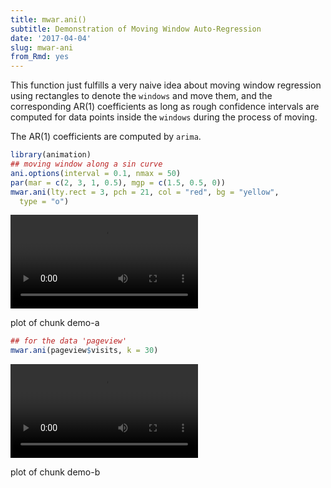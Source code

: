 ```yaml
---
title: mwar.ani()
subtitle: Demonstration of Moving Window Auto-Regression
date: '2017-04-04'
slug: mwar-ani
from_Rmd: yes
---
```


This function just fulfills a very naive idea about moving window regression
using rectangles to denote the `windows` and move them, and the
corresponding AR(1) coefficients as long as rough confidence intervals are
computed for data points inside the `windows` during the process of moving.

The AR(1) coefficients are computed by `arima`.
 

```r
library(animation)
## moving window along a sin curve
ani.options(interval = 0.1, nmax = 50)
par(mar = c(2, 3, 1, 0.5), mgp = c(1.5, 0.5, 0))
mwar.ani(lty.rect = 3, pch = 21, col = "red", bg = "yellow", 
  type = "o")
```

<video controls loop autoplay><source src="https://assets.yihui.name/figures/animation/example/mwar-ani/demo-a.mp4" /><p>plot of chunk demo-a</p></video>


```r
## for the data 'pageview'
mwar.ani(pageview$visits, k = 30)
```

<video controls loop autoplay><source src="https://assets.yihui.name/figures/animation/example/mwar-ani/demo-b.mp4" /><p>plot of chunk demo-b</p></video>

